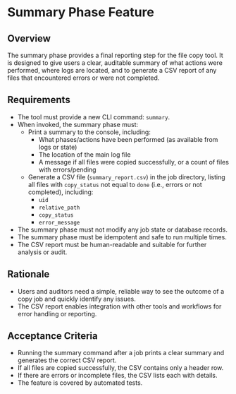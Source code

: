 # Summary Phase Feature

## Overview
The summary phase provides a final reporting step for the file copy tool. It is designed to give users a clear, auditable summary of what actions were performed, where logs are located, and to generate a CSV report of any files that encountered errors or were not completed.

## Requirements
- The tool must provide a new CLI command: `summary`.
- When invoked, the summary phase must:
  - Print a summary to the console, including:
    - What phases/actions have been performed (as available from logs or state)
    - The location of the main log file
    - A message if all files were copied successfully, or a count of files with errors/pending
  - Generate a CSV file (`summary_report.csv`) in the job directory, listing all files with `copy_status` not equal to `done` (i.e., errors or not completed), including:
    - `uid`
    - `relative_path`
    - `copy_status`
    - `error_message`
- The summary phase must not modify any job state or database records.
- The summary phase must be idempotent and safe to run multiple times.
- The CSV report must be human-readable and suitable for further analysis or audit.

## Rationale
- Users and auditors need a simple, reliable way to see the outcome of a copy job and quickly identify any issues.
- The CSV report enables integration with other tools and workflows for error handling or reporting.

## Acceptance Criteria
- Running the summary command after a job prints a clear summary and generates the correct CSV report.
- If all files are copied successfully, the CSV contains only a header row.
- If there are errors or incomplete files, the CSV lists each with details.
- The feature is covered by automated tests.
